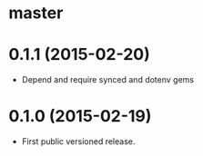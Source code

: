 # master

# 0.1.1 (2015-02-20)

* Depend and require synced and dotenv gems

# 0.1.0 (2015-02-19)

* First public versioned release.
